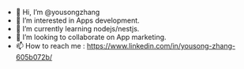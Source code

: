 - 👋 Hi, I’m @yousongzhang
- 👀 I’m interested in Apps development. 
- 🌱 I’m currently learning nodejs/nestjs. 
- 💞️ I’m looking to collaborate on App marketing. 
- 📫 How to reach me : https://www.linkedin.com/in/yousong-zhang-605b072b/

<!---
yousongzhang/yousongzhang is a ✨ special ✨ repository because its `README.md` (this file) appears on your GitHub profile.
You can click the Preview link to take a look at your changes.
--->
